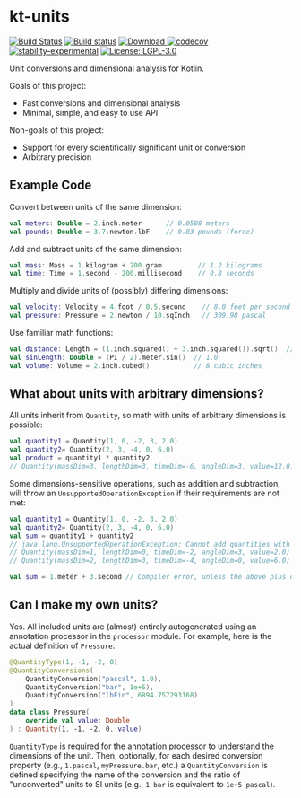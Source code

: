 # kt-units

[![Build Status](https://travis-ci.org/Octogonapus/kt-units.svg?branch=master)](https://travis-ci.org/Octogonapus/kt-units)
[![Build status](https://ci.appveyor.com/api/projects/status/ejcuomseklhxej3y?svg=true)](https://ci.appveyor.com/project/Octogonapus/kt-units)
[![Download](https://api.bintray.com/packages/octogonapus/maven-artifacts/kt-units/images/download.svg) ](https://bintray.com/octogonapus/maven-artifacts/kt-units/_latestVersion)
[![codecov](https://codecov.io/gh/Octogonapus/kt-units/branch/master/graph/badge.svg)](https://codecov.io/gh/Octogonapus/kt-units)
[![stability-experimental](https://img.shields.io/badge/stability-experimental-orange.svg)](https://github.com/emersion/stability-badges#experimental)
[![License: LGPL-3.0](https://img.shields.io/github/license/Octogonapus/kt-units.svg)](https://img.shields.io/github/license/Octogonapus/kt-units.svg)

Unit conversions and dimensional analysis for Kotlin.

Goals of this project:
 - Fast conversions and dimensional analysis
 - Minimal, simple, and easy to use API

Non-goals of this project:
 - Support for every scientifically significant unit or conversion
 - Arbitrary precision

## Example Code

Convert between units of the same dimension:
```kotlin
val meters: Double = 2.inch.meter      // 0.0508 meters
val pounds: Double = 3.7.newton.lbF    // 0.83 pounds (force)
```

Add and subtract units of the same dimension:
```kotlin
val mass: Mass = 1.kilogram + 200.gram         // 1.2 kilograms
val time: Time = 1.second - 200.millisecond    // 0.8 seconds
```

Multiply and divide units of (possibly) differing dimensions:
```kotlin
val velocity: Velocity = 4.foot / 0.5.second    // 8.0 feet per second
val pressure: Pressure = 2.newton / 10.sqInch   // 309.98 pascal
```

Use familiar math functions:
```kotlin
val distance: Length = (1.inch.squared() + 3.inch.squared()).sqrt()  // 3.16 inches
val sinLength: Double = (PI / 2).meter.sin()  // 1.0
val volume: Volume = 2.inch.cubed()           // 8 cubic inches
```

## What about units with arbitrary dimensions?

All units inherit from `Quantity`, so math with units of arbitrary dimensions is possible:
```kotlin
val quantity1 = Quantity(1, 0, -2, 3, 2.0)
val quantity2= Quantity(2, 3, -4, 0, 6.0)
val product = quantity1 * quantity2
// Quantity(massDim=3, lengthDim=3, timeDim=-6, angleDim=3, value=12.0)
```

Some dimensions-sensitive operations, such as addition and subtraction, will throw an
`UnsupportedOperationException` if their requirements are not met:
```kotlin
val quantity1 = Quantity(1, 0, -2, 3, 2.0)
val quantity2= Quantity(2, 3, -4, 0, 6.0)
val sum = quantity1 + quantity2
// java.lang.UnsupportedOperationException: Cannot add quantities with unequal dimensions:
// Quantity(massDim=1, lengthDim=0, timeDim=-2, angleDim=3, value=2.0)
// Quantity(massDim=2, lengthDim=3, timeDim=-4, angleDim=0, value=6.0)

val sum = 1.meter + 3.second // Compiler error, unless the above plus operator is imported
```

## Can I make my own units?

Yes. All included units are (almost) entirely autogenerated using an annotation processor in the
`processor` module. For example, here is the actual definition of `Pressure`:
```kotlin
@QuantityType(1, -1, -2, 0)
@QuantityConversions(
    QuantityConversion("pascal", 1.0),
    QuantityConversion("bar", 1e+5),
    QuantityConversion("lbFin", 6894.757293168)
)
data class Pressure(
    override val value: Double
) : Quantity(1, -1, -2, 0, value)
```

`QuantityType` is required for the annotation processor to understand the dimensions of the unit.
Then, optionally, for each desired conversion property (e.g., `1.pascal`, `myPressure.bar`, etc.)
a `QuantityConversion` is defined specifying the name of the conversion and the ratio of
"unconverted" units to SI units (e.g., `1 bar` is equivalent to `1e+5 pascal`).
